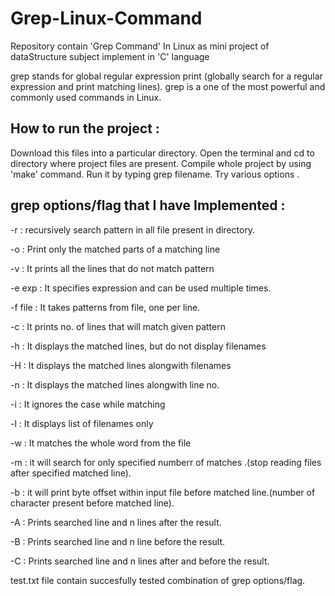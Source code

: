 # Grep-Linux-Command
Repository contain 'Grep Command' In Linux as mini project of dataStructure subject implement in 'C' language

grep stands for global regular expression print (globally search for a regular expression and print matching lines).
grep is a  one of the most powerful and commonly used commands in Linux.

## How to run the project :

Download this files into a particular directory.
Open the terminal and cd to directory where project files are present.
Compile whole project by using 'make' command.
Run it by typing grep filename.
Try various options .


## grep options/flag that I have Implemented :

-r : recursively  search pattern in all file present in directory. 

-o : Print only the matched parts of a matching line

-v : It prints all the lines that do not match pattern

-e exp : It specifies expression and can be used multiple times.

-f file : It takes patterns from file, one per line.

-c : It prints no. of lines that will match given pattern

-h : It displays the matched lines, but do not display filenames

-H : It displays the matched lines alongwith filenames

-n : It displays the matched lines alongwith line no.

-i : It ignores the case while matching

-l : It displays list of filenames only

-w : It matches the whole word from the file

-m : it will search for only specified numberr of matches .(stop reading files after specified matched line).

-b : it will print byte offset within input file before matched line.(number of character present before matched line).

-A : Prints searched line and n lines after the result.

-B : Prints searched line and n line before the result.

-C : Prints searched line and n lines after and before the result.

test.txt file contain succesfully tested combination of grep options/flag.
